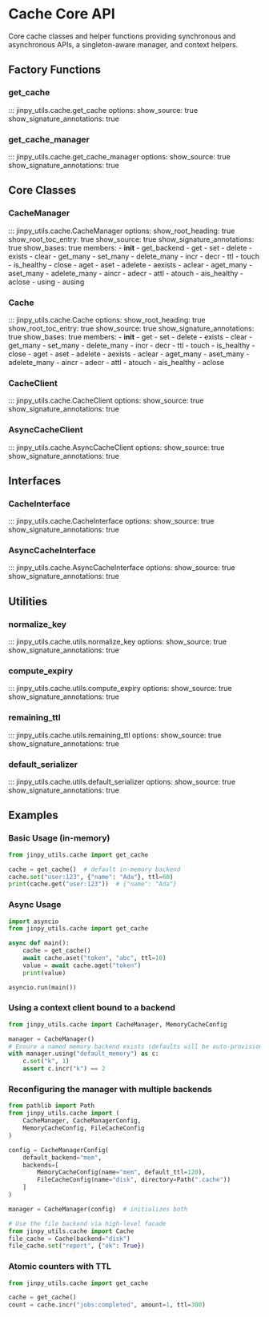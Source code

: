 # Cache Core API

Core cache classes and helper functions providing synchronous and asynchronous APIs, a singleton-aware manager, and context helpers.

## Factory Functions

### get_cache

::: jinpy_utils.cache.get_cache
    options:
      show_source: true
      show_signature_annotations: true

### get_cache_manager

::: jinpy_utils.cache.get_cache_manager
    options:
      show_source: true
      show_signature_annotations: true

## Core Classes

### CacheManager

::: jinpy_utils.cache.CacheManager
    options:
      show_root_heading: true
      show_root_toc_entry: true
      show_source: true
      show_signature_annotations: true
      show_bases: true
      members:
        - __init__
        - get_backend
        - get
        - set
        - delete
        - exists
        - clear
        - get_many
        - set_many
        - delete_many
        - incr
        - decr
        - ttl
        - touch
        - is_healthy
        - close
        - aget
        - aset
        - adelete
        - aexists
        - aclear
        - aget_many
        - aset_many
        - adelete_many
        - aincr
        - adecr
        - attl
        - atouch
        - ais_healthy
        - aclose
        - using
        - ausing

### Cache

::: jinpy_utils.cache.Cache
    options:
      show_root_heading: true
      show_root_toc_entry: true
      show_source: true
      show_signature_annotations: true
      show_bases: true
      members:
        - __init__
        - get
        - set
        - delete
        - exists
        - clear
        - get_many
        - set_many
        - delete_many
        - incr
        - decr
        - ttl
        - touch
        - is_healthy
        - close
        - aget
        - aset
        - adelete
        - aexists
        - aclear
        - aget_many
        - aset_many
        - adelete_many
        - aincr
        - adecr
        - attl
        - atouch
        - ais_healthy
        - aclose

### CacheClient

::: jinpy_utils.cache.CacheClient
    options:
      show_source: true
      show_signature_annotations: true

### AsyncCacheClient

::: jinpy_utils.cache.AsyncCacheClient
    options:
      show_source: true
      show_signature_annotations: true

## Interfaces

### CacheInterface

::: jinpy_utils.cache.CacheInterface
    options:
      show_source: true
      show_signature_annotations: true

### AsyncCacheInterface

::: jinpy_utils.cache.AsyncCacheInterface
    options:
      show_source: true
      show_signature_annotations: true

## Utilities

### normalize_key

::: jinpy_utils.cache.utils.normalize_key
    options:
      show_source: true
      show_signature_annotations: true

### compute_expiry

::: jinpy_utils.cache.utils.compute_expiry
    options:
      show_source: true
      show_signature_annotations: true

### remaining_ttl

::: jinpy_utils.cache.utils.remaining_ttl
    options:
      show_source: true
      show_signature_annotations: true

### default_serializer

::: jinpy_utils.cache.utils.default_serializer
    options:
      show_source: true
      show_signature_annotations: true

## Examples

### Basic Usage (in-memory)

```python
from jinpy_utils.cache import get_cache

cache = get_cache()  # default in-memory backend
cache.set("user:123", {"name": "Ada"}, ttl=60)
print(cache.get("user:123"))  # {"name": "Ada"}
```

### Async Usage

```python
import asyncio
from jinpy_utils.cache import get_cache

async def main():
    cache = get_cache()
    await cache.aset("token", "abc", ttl=10)
    value = await cache.aget("token")
    print(value)

asyncio.run(main())
```

### Using a context client bound to a backend

```python
from jinpy_utils.cache import CacheManager, MemoryCacheConfig

manager = CacheManager()
# Ensure a named memory backend exists (defaults will be auto-provisioned)
with manager.using("default_memory") as c:
    c.set("k", 1)
    assert c.incr("k") == 2
```

### Reconfiguring the manager with multiple backends

```python
from pathlib import Path
from jinpy_utils.cache import (
    CacheManager, CacheManagerConfig,
    MemoryCacheConfig, FileCacheConfig
)

config = CacheManagerConfig(
    default_backend="mem",
    backends=[
        MemoryCacheConfig(name="mem", default_ttl=120),
        FileCacheConfig(name="disk", directory=Path(".cache"))
    ]
)

manager = CacheManager(config)  # initializes both

# Use the file backend via high-level facade
from jinpy_utils.cache import Cache
file_cache = Cache(backend="disk")
file_cache.set("report", {"ok": True})
```

### Atomic counters with TTL

```python
from jinpy_utils.cache import get_cache

cache = get_cache()
count = cache.incr("jobs:completed", amount=1, ttl=300)
```